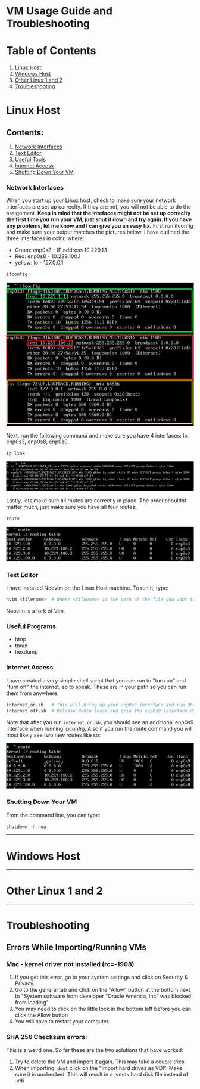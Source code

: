 # VM Usage Guide and Troubleshooting

# Table of Contents

1. [Linux Host](#linux-host)
2. [Windows Host](#windows-host)
3. [Other Linux 1 and 2](#other-linux-1-and-2)
3. [Troubleshooting](#troubleshooting)


# Linux Host

## Contents:
1. [Network Interfaces](#network-interfaces)
2. [Text Editor](#text-editor)
3. [Useful Tools](#useful-tools)
4. [Internet Access](#internet-access)
5. [Shutting Down Your VM](#shutting-down-your-vm)

### Network Interfaces

When you start up your Linux host, check to make sure your network interfaces are set up correclty. If they are not, you will not be able to do the assignment. **Keep in mind that the intefaces might not be set up correclty the first time you run your VM, just shut it down and try again. If you have any problems, let me know and I can give you an easy fix.** First run ifconfig and make sure your output matches the pictures below. I have outlined the three interfaces in color, where:
* Green: enp0s3 - IP address 10.229.1.1
* Red: enp0s8 - 10.229.100.1
* yellow: lo - 127.0.0.1

```sh
ifconfig
```

![](Images/IfConfig.PNG)

Next, run the following command and make sure you have 4 interfaces: lo, enp0s3, enp0s8, enp0s9.

```sh
ip link
```

![Ip Link](Images/IpLink.PNG)  

Lastly, lets make sure all routes are correctly in place. The order shouldnt matter much, just make sure you have all four routes:

```sh
route
```

![route output](Images/route.PNG)


### Text Editor

I have installed Neovim on the Linux Host machine. To run it, type:

```sh
nvim <filename>  # Where <filename> is the path of the file you want to create/edit
```

Neovim is a fork of Vim. 

### Useful Programs

* htop
* tmux
* hexdump

### Internet Access

I have created a very simple shell script that you can run to "turn on" and "turn off" the internet, so to speak. These are in your path so you can run them from anywhere.

```sh
internet_on.sh   # This will bring up your enp0s9 interface and run dhcpd for an IP address
internet_off.sh  # Release dchcp lease and grin the enp0s9 interface down
```

Note that after you run `internet_on.sh`, you should see an additional enp0s9 interface when running ipconfig. Also if you run the route command you will most likely see two new routes like so: 

![](Images/route_internet_on.PNG)  

### Shutting Down Your VM

From the command line, you can type:

```sh
shutdown -h now
```

---

# Windows Host



---

# Other Linux 1 and 2

---

# Troubleshooting

## Errors While Importing/Running VMs

### Mac - kernel driver not installed (rc=-1908)

1. If you get this error, go to your system settings and click on Security & Privacy.
2. Go to the general tab and click on the "Allow" button at the bottom next to "System software from developer "Oracle America, Inc" was blocked from loading"
3. You may need to click on the little lock in the bottom left before you can click the Allow button
4. You will have to restart your computer.

### SHA 256 Checksum errors:

This is a weird one. So far these are the two solutions that have worked:
1. Try to delete the VM and import it again. This may take a couple tries.
2. When importing, `dont` click on the "Import hard drives as VDI". Make sure it is unchecked. This will result in a .vmdk hard disk file instead of .vdi



